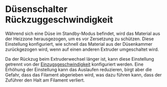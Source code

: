 Düsenschalter Rückzuggeschwindigkeit
====
Während sich eine Düse im Standby-Modus befindet, wird das Material aus der Heizzone herausgezogen, um es vor Zersetzung zu schützen. Diese Einstellung konfiguriert, wie schnell das Material aus der Düsenkammer zurückgezogen wird, wenn auf einen anderen Extruder umgeschaltet wird.

Da der Rückzug beim Extruderwechsel länger ist, kann diese Einstellung getrennt von der [Einzugsgeschwindigkeit](../travel/retraction_retract_speed.md) konfiguriert werden. Eine Erhöhung der Einstellung kann das Auslaufen reduzieren, birgt aber die Gefahr, dass das Filament abgerieben wird, was dazu führen kann, dass der Zuführer den Halt am Filament verliert.